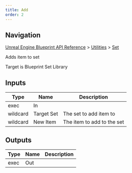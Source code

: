 ```yaml
---
title: Add
order: 2
---
```

## Navigation

[Unreal Engine Blueprint API Reference](https://dev.epicgames.com/documentation/en-us/unreal-engine/BlueprintAPI) > [Utilities](https://dev.epicgames.com/documentation/en-us/unreal-engine/BlueprintAPI/Utilities) > [Set](https://dev.epicgames.com/documentation/en-us/unreal-engine/BlueprintAPI/Utilities/Set)

Adds item to set

Target is Blueprint Set Library

## Inputs

| Type | Name | Description |
| --- | --- | --- |
| exec | In |  |
| wildcard | Target Set | The set to add item to |
| wildcard | New Item | The item to add to the set |

## Outputs

| Type | Name | Description |
| --- | --- | --- |
| exec | Out |  |

